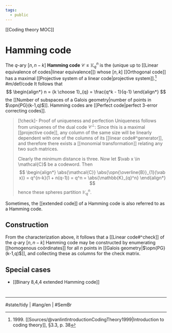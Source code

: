 ```yaml
---
tags:
  - public
---
```

[[Coding theory MOC]]
# Hamming code

The $q$-ary $[n, n-k]$ **Hamming code** $\mathcal{C} \leq \mathbb{K}_{q}^n$ is the (unique up to [[Linear equivalence of codes|linear equivalence]]) whose $[n,k]$ [[Orthogonal code]] has a maximal [[Projective system of a linear code|projective system]].[^1999] #m/def/code
It follows that
$$
\begin{align*}
n = {k \choose 1}_{q} = \frac{q^k - 1}{q-1}
\end{align*}
$$
the [[Number of subspaces of a Galois geometry|number of points in $\opn{PG}(k-1,q)$]]. 
Hamming codes are [[Perfect code|perfect 3-error correcting codes]].

  [^1999]: 1999\. [[Sources/@vanlintIntroductionCodingTheory1999|Introduction to coding theory]], §3.3, p. 38

> [!check]- Proof of uniqueness and perfection
> Uniqueness follows from uniquenes of the dual code $\mathcal{C}^\perp$:
> Since this is a maximal [[projective code]], any column of the same size will be linearly dependent with one of the columns of its [[linear code#^generator]],
> and therefore there exists a [[monomial transformation]] relating any two such matrices.
> 
> Clearly the minimum distance is three.
> Now let $\vab x \in \mathcal{C}$ be a codeword.
> Then
> $$
> \begin{align*}
> \abs{\mathcal{C}} \abs{\opn{\overline{B}}_{1}(\vab x)} = q^{n-k}(1 + n(q-1)) = q^n = \abs{\mathbb{K}_{q}^n}
> \end{align*}
> $$
> hence these spheres partition $\mathbb{K}_{q}^n$. <span class="QED"/>

Sometimes, the [[extended code]] of a Hamming code is also referred to as a Hamming code.

## Construction

From the characterization above, it follows that a [[Linear code#^check]] of the $q$-ary $[n,n-k]$ Hamming code may be constructed by enumerating [[homogenous coördinates]] for all $n$ points in [[Galois geometry|$\opn{PG}(k-1,q)$]],
and collecting these as columns for the check matrix.

## Special cases

- [[Binary 8,4,4 extended Hamming code]]

#
---
#state/tidy | #lang/en | #SemBr
